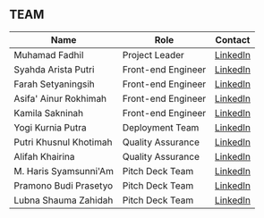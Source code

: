 ## TEAM

| Name          | Role           | Contact                                                 |
|---------------|----------------|---------------------------------------------------------|
| Muhamad Fadhil| Project Leader | [LinkedIn](https://www.linkedin.com/in/muhamad-fadhil-68322422a/) |
| Syahda Arista Putri| Front-end Engineer | [LinkedIn](https://www.linkedin.com/in/syahdaap/) |
| Farah Setyaningsih| Front-end Engineer | [LinkedIn](https://www.linkedin.com/in/farah-setyaningsih/) |
| Asifa' Ainur Rokhimah| Front-end Engineer | [LinkedIn](https://www.linkedin.com/in/asifa-ainur-rokhimah-4a463b1b7/) |
| Kamila Sakninah| Front-end Engineer | [LinkedIn](https://www.linkedin.com/in/kamila-sakinah-3224b61b8/) |
| Yogi Kurnia Putra| Deployment Team | [LinkedIn]() |
| Putri Khusnul Khotimah| Quality Assurance | [LinkedIn](https://www.linkedin.com/in/putri-khusnul-khotimah-087219218/) |
| Alifah Khairina| Quality Assurance | [LinkedIn](https://www.linkedin.com/in/alifah-khairina/) |
| M. Haris Syamsunni'Am| Pitch Deck Team | [LinkedIn]() |
| Pramono Budi Prasetyo| Pitch Deck Team | [LinkedIn]() |
| Lubna Shauma Zahidah| Pitch Deck Team | [LinkedIn]() |



